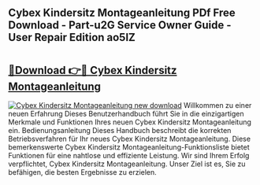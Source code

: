 ## Cybex Kindersitz Montageanleitung PDf Free Download - Part-u2G Service Owner Guide - User Repair Edition ao5IZ

# <h2><a href="http://df7a4t.blite.top/?on=Cybex+Kindersitz+Montageanleitung">🔗Download 👉🔴 Cybex Kindersitz Montageanleitung</a></h2>

[![Cybex Kindersitz Montageanleitung new download](https://i.imgur.com/lujVjoI.png)](http://df7a4t.blite.top/?on=Cybex+Kindersitz+Montageanleitung)
Willkommen zu einer neuen Erfahrung Dieses Benutzerhandbuch führt Sie in die einzigartigen Merkmale und Funktionen Ihres neuen Cybex Kindersitz Montageanleitung ein. Bedienungsanleitung Dieses Handbuch beschreibt die korrekten Betriebsverfahren für Ihr neues Cybex Kindersitz Montageanleitung. Diese bemerkenswerte Cybex Kindersitz Montageanleitung-Funktionsliste bietet Funktionen für eine nahtlose und effiziente Leistung. Wir sind Ihrem Erfolg verpflichtet, Cybex Kindersitz Montageanleitung. Unser Ziel ist es, Sie zu befähigen, die besten Ergebnisse zu erzielen.
